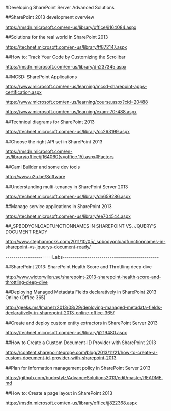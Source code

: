 #Developing SharePoint Server Advanced Solutions

##SharePoint 2013 development overview

https://msdn.microsoft.com/en-us/library/office/jj164084.aspx

##Solutions for the real world in SharePoint 2013

https://technet.microsoft.com/en-us/library/ff872147.aspx

##How to: Track Your Code by Customizing the Scrollbar

https://msdn.microsoft.com/en-us/library/dn237345.aspx

##MCSD: SharePoint Applications

https://www.microsoft.com/en-us/learning/mcsd-sharepoint-apps-certification.aspx

https://www.microsoft.com/en-us/learning/course.aspx?cid=20488

https://www.microsoft.com/en-us/learning/exam-70-488.aspx

##Technical diagrams for SharePoint 2013

https://technet.microsoft.com/en-us/library/cc263199.aspx

##Choose the right API set in SharePoint 2013

https://msdn.microsoft.com/en-us/library/office/jj164060(v=office.15).aspx#Factors

##Caml Builder and some dev tools

http://www.u2u.be/Software

##Understanding multi-tenancy in SharePoint Server 2013

https://technet.microsoft.com/en-us/library/dn659286.aspx

##Manage service applications in SharePoint 2013

https://technet.microsoft.com/en-us/library/ee704544.aspx

##_SPBODYONLOADFUNCTIONNAMES IN SHAREPOINT VS. JQUERY’S DOCUMENT READY

http://www.stephanrocks.com/2011/10/05/_spbodyonloadfunctionnames-in-sharepoint-vs-jquerys-document-ready/


-----------------------Labs-----------------------------------------------


##SharePoint 2013: SharePoint Health Score and Throttling deep dive

http://www.wictorwilen.se/sharepoint-2013-sharepoint-health-score-and-throttling-deep-dive

##Deploying Managed Metadata Fields declaratively in SharePoint 2013 Online (Office 365)

http://geeks.ms/lmanez/2013/08/29/deploying-managed-metadata-fields-declaratively-in-sharepoint-2013-online-office-365/

##Create and deploy custom entity extractors in SharePoint Server 2013

https://technet.microsoft.com/en-us/library/jj219480.aspx

##How to Create a Custom Document-ID Provider with SharePoint 2013

https://content.sharepointeurope.com/blog/2013/11/21/how-to-create-a-custom-document-id-provider-with-sharepoint-2013

##Plan for information management policy in SharePoint Server 2013

https://github.com/budostylz/AdvanceSolutions2013/edit/master/README.md

##How to: Create a page layout in SharePoint 2013

https://msdn.microsoft.com/en-us/library/office/jj822368.aspx
















